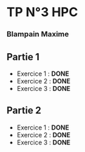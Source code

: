 # TP N°3 HPC
### Blampain Maxime

## Partie 1
- Exercice 1 : **DONE**
- Exercice 2 : **DONE**
- Exercice 3 : **DONE**
  
## Partie 2
- Exercice 1 : **DONE**
- Exercice 2 : **DONE**
- Exercice 3 : **DONE**